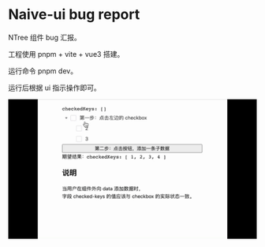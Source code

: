 # Naive-ui bug report

NTree 组件 bug 汇报。

工程使用 pnpm + vite + vue3 搭建。

运行命令 pnpm dev。

运行后根据 ui 指示操作即可。

![操作回放](replay.gif)
